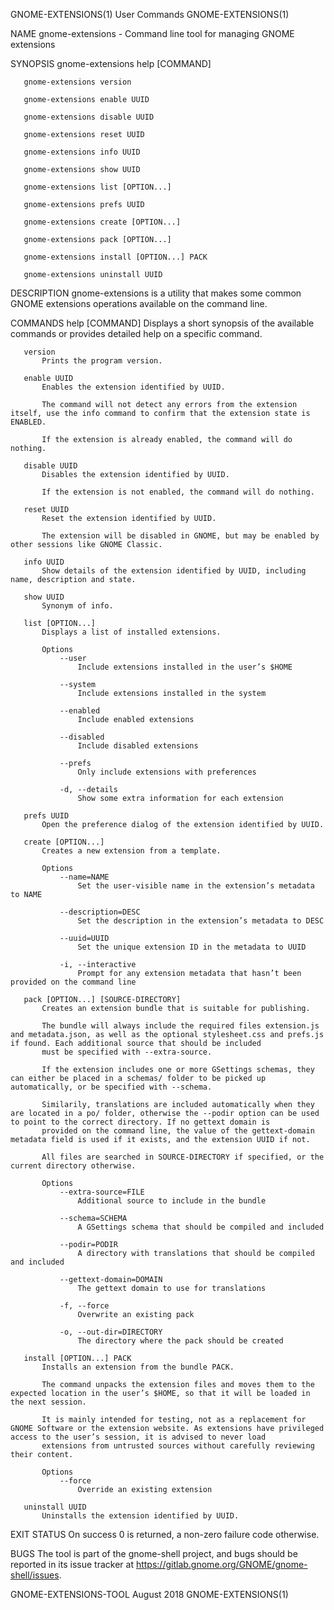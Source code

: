 GNOME-EXTENSIONS(1)                                                                             User Commands                                                                             GNOME-EXTENSIONS(1)

NAME
       gnome-extensions - Command line tool for managing GNOME extensions

SYNOPSIS
       gnome-extensions help [COMMAND]

       gnome-extensions version

       gnome-extensions enable UUID

       gnome-extensions disable UUID

       gnome-extensions reset UUID

       gnome-extensions info UUID

       gnome-extensions show UUID

       gnome-extensions list [OPTION...]

       gnome-extensions prefs UUID

       gnome-extensions create [OPTION...]

       gnome-extensions pack [OPTION...]

       gnome-extensions install [OPTION...] PACK

       gnome-extensions uninstall UUID

DESCRIPTION
       gnome-extensions is a utility that makes some common GNOME extensions operations available on the command line.

COMMANDS
       help [COMMAND]
           Displays a short synopsis of the available commands or provides detailed help on a specific command.

       version
           Prints the program version.

       enable UUID
           Enables the extension identified by UUID.

           The command will not detect any errors from the extension itself, use the info command to confirm that the extension state is ENABLED.

           If the extension is already enabled, the command will do nothing.

       disable UUID
           Disables the extension identified by UUID.

           If the extension is not enabled, the command will do nothing.

       reset UUID
           Reset the extension identified by UUID.

           The extension will be disabled in GNOME, but may be enabled by other sessions like GNOME Classic.

       info UUID
           Show details of the extension identified by UUID, including name, description and state.

       show UUID
           Synonym of info.

       list [OPTION...]
           Displays a list of installed extensions.

           Options
               --user
                   Include extensions installed in the user’s $HOME

               --system
                   Include extensions installed in the system

               --enabled
                   Include enabled extensions

               --disabled
                   Include disabled extensions

               --prefs
                   Only include extensions with preferences

               -d, --details
                   Show some extra information for each extension

       prefs UUID
           Open the preference dialog of the extension identified by UUID.

       create [OPTION...]
           Creates a new extension from a template.

           Options
               --name=NAME
                   Set the user-visible name in the extension’s metadata to NAME

               --description=DESC
                   Set the description in the extension’s metadata to DESC

               --uuid=UUID
                   Set the unique extension ID in the metadata to UUID

               -i, --interactive
                   Prompt for any extension metadata that hasn’t been provided on the command line

       pack [OPTION...] [SOURCE-DIRECTORY]
           Creates an extension bundle that is suitable for publishing.

           The bundle will always include the required files extension.js and metadata.json, as well as the optional stylesheet.css and prefs.js if found. Each additional source that should be included
           must be specified with --extra-source.

           If the extension includes one or more GSettings schemas, they can either be placed in a schemas/ folder to be picked up automatically, or be specified with --schema.

           Similarily, translations are included automatically when they are located in a po/ folder, otherwise the --podir option can be used to point to the correct directory. If no gettext domain is
           provided on the command line, the value of the gettext-domain metadata field is used if it exists, and the extension UUID if not.

           All files are searched in SOURCE-DIRECTORY if specified, or the current directory otherwise.

           Options
               --extra-source=FILE
                   Additional source to include in the bundle

               --schema=SCHEMA
                   A GSettings schema that should be compiled and included

               --podir=PODIR
                   A directory with translations that should be compiled and included

               --gettext-domain=DOMAIN
                   The gettext domain to use for translations

               -f, --force
                   Overwrite an existing pack

               -o, --out-dir=DIRECTORY
                   The directory where the pack should be created

       install [OPTION...] PACK
           Installs an extension from the bundle PACK.

           The command unpacks the extension files and moves them to the expected location in the user’s $HOME, so that it will be loaded in the next session.

           It is mainly intended for testing, not as a replacement for GNOME Software or the extension website. As extensions have privileged access to the user’s session, it is advised to never load
           extensions from untrusted sources without carefully reviewing their content.

           Options
               --force
                   Override an existing extension

       uninstall UUID
           Uninstalls the extension identified by UUID.

EXIT STATUS
       On success 0 is returned, a non-zero failure code otherwise.

BUGS
       The tool is part of the gnome-shell project, and bugs should be reported in its issue tracker at https://gitlab.gnome.org/GNOME/gnome-shell/issues.

GNOME-EXTENSIONS-TOOL                                                                            August 2018                                                                              GNOME-EXTENSIONS(1)
